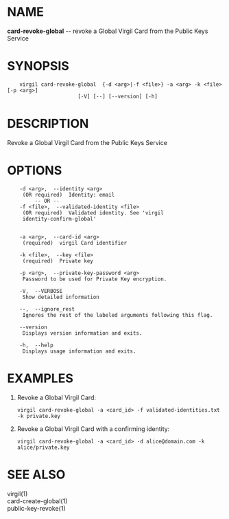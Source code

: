 NAME
====

**card-revoke-global** -- revoke a Global Virgil Card from the Public
Keys Service

SYNOPSIS
========

        virgil card-revoke-global  {-d <arg>|-f <file>} -a <arg> -k <file> [-p <arg>]
                           [-V] [--] [--version] [-h]

DESCRIPTION
===========

Revoke a Global Virgil Card from the Public Keys Service

OPTIONS
=======

        -d <arg>,  --identity <arg>
         (OR required)  Identity: email
             -- OR --
        -f <file>,  --validated-identity <file>
         (OR required)  Validated identity. See 'virgil
         identity-confirm-global'


        -a <arg>,  --card-id <arg>
         (required)  virgil Card identifier

        -k <file>,  --key <file>
         (required)  Private key

        -p <arg>,  --private-key-password <arg>
         Password to be used for Private Key encryption.

        -V,  --VERBOSE
         Show detailed information

        --,  --ignore_rest
         Ignores the rest of the labeled arguments following this flag.

        --version
         Displays version information and exits.

        -h,  --help
         Displays usage information and exits.

EXAMPLES
========

1.  Revoke a Global Virgil Card:

        virgil card-revoke-global -a <card_id> -f validated-identities.txt -k private.key

2.  Revoke a Global Virgil Card with a confirming identity:

        virgil card-revoke-global -a <card_id> -d alice@domain.com -k alice/private.key

SEE ALSO
========

virgil(1)  
card-create-global(1)  
public-key-revoke(1)
